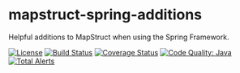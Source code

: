 # mapstruct-spring-additions
Helpful additions to MapStruct when using the Spring Framework.

[![License](https://img.shields.io/badge/License-Apache%202.0-blue.svg)](https://opensource.org/licenses/Apache-2.0)
[![Build Status](https://img.shields.io/travis/Chessray/mapstruct-spring-additions.svg)](https://travis-ci.org/Chessray/mapstruct-spring-additions)
[![Coverage Status](https://img.shields.io/codecov/c/github/Chessray/mapstruct-spring-additions.svg)](https://codecov.io/gh/Chessray/mapstruct-spring-additions)
[![Code Quality: Java](https://img.shields.io/lgtm/grade/java/g/Chessray/mapstruct-spring-additions.svg?logo=lgtm&logoWidth=18)](https://lgtm.com/projects/g/Chessray/mapstruct-spring-additions/context:java)
[![Total Alerts](https://img.shields.io/lgtm/alerts/g/Chessray/mapstruct-spring-additions.svg?logo=lgtm&logoWidth=18)](https://lgtm.com/projects/g/Chessray/mapstruct-spring-additions/alerts)
